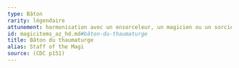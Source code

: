 ```yaml
---
type: Bâton
rarity: légendaire
attunement: harmonisation avec un ensorceleur, un magicien ou un sorcier exigée
id: magicitems_az_hd.md#bâton-du-thaumaturge
title: Bâton du thaumaturge
alias: Staff of the Magi
source: (CDC p151)
---
```


